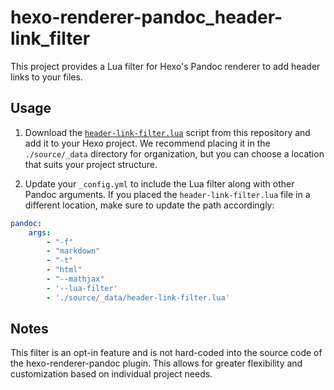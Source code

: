 # hexo-renderer-pandoc_header-link_filter

This project provides a Lua filter for Hexo's Pandoc renderer to add header links to your files.  

## Usage

1. Download the [`header-link-filter.lua`](./header-link-filter.lua) script from this repository and add it to your Hexo project. We recommend placing it in the `./source/_data` directory for organization, but you can choose a location that suits your project structure.

2. Update your `_config.yml` to include the Lua filter along with other Pandoc arguments. If you placed the `header-link-filter.lua` file in a different location, make sure to update the path accordingly:

```yml
pandoc:
    args:
        - "-f"
        - "markdown"
        - "-t"
        - "html"
        - "--mathjax"
        - '--lua-filter'
        - './source/_data/header-link-filter.lua'
```

## Notes

This filter is an opt-in feature and is not hard-coded into the source code of the hexo-renderer-pandoc plugin. This allows for greater flexibility and customization based on individual project needs.
